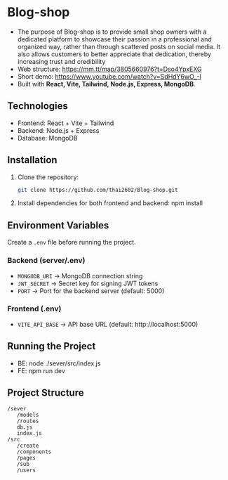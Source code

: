 # Blog-shop

- The purpose of Blog-shop is to provide small shop owners with a dedicated platform to showcase their passion in a professional and organized way, rather than through scattered posts on social media. It also allows customers to better appreciate that dedication, thereby increasing trust and credibility 
- Web structure: https://mm.tt/map/3805660976?t=Dso4YpxEXG
- Short demo: https://www.youtube.com/watch?v=SdHdY6wO_-I
- Built with **React, Vite, Tailwind, Node.js, Express, MongoDB**.

## Technologies
- Frontend: React + Vite + Tailwind
- Backend: Node.js + Express
- Database: MongoDB
## Installation
1. Clone the repository:
   ```bash
   git clone https://github.com/thai2602/Blog-shop.git
2. Install dependencies for both frontend and backend:
   npm install
   
## Environment Variables
Create a `.env` file before running the project.  

### Backend (server/.env)
- `MONGODB_URI` → MongoDB connection string  
- `JWT_SECRET` → Secret key for signing JWT tokens  
- `PORT` → Port for the backend server (default: 5000)  

### Frontend (.env)
- `VITE_API_BASE` → API base URL (default: http://localhost:5000)

## Running the Project
- BE: node ./sever/src/index.js
- FE: npm run dev

## Project Structure
```
/sever
   /models
   /routes
   db.js
   index.js
/src
   /create
   /components
   /pages
   /sub
   /users

 
